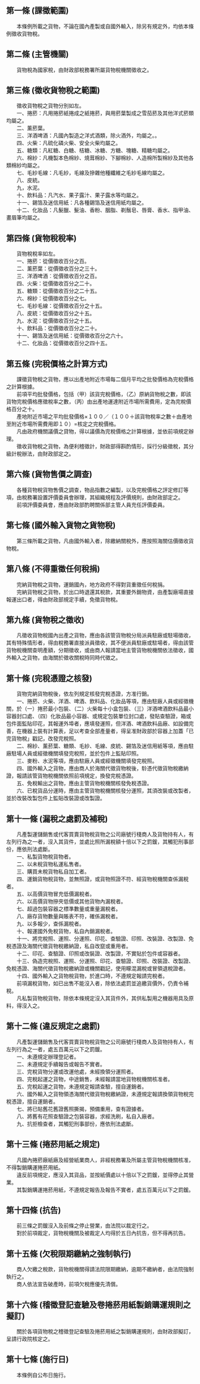 第一條 (課徵範圍)
-----------------
　　本條例所載之貨物，不論在國內產製或自國外輸入，除另有規定外，均依本條例徵收貨物稅。  


第二條 (主管機關)
-----------------
　　貨物稅為國家稅，由財政部稅務署所屬貨物稅機關徵收之。  


第三條 (徵收貨物稅之範圍)
-------------------------
　　徵收貨物稅之貨物分別如左。  
　　一、捲菸：凡用捲菸紙捲成之紙捲菸，與用菸葉製成之雪茄菸及其他洋式菸類均屬之。  
　　二、薰菸葉。  
　　三、洋酒啤酒：凡國內製造之洋式酒類，除火酒外，均屬之。。  
　　四、火柴：凡硫化磷火柴、安全火柴均屬之。  
　　五、糖類：凡紅糖、白糖、桔糖、冰糖、方糖、塊糖、精糖均屬之。  
　　六、棉紗：凡機製本色棉紗、燒茸棉紗、下腳棉紗、人造棉所製棉紗及其他各類棉紗均屬之。  
　　七、毛紗毛線：凡毛紗，毛線及摻雜他種纖維之毛紗毛線均屬之。  
　　八、皮統。  
　　九，水泥。  
　　十、飲料品：凡汽水、果子露汁、果子露水等均屬之。  
　　十一、錫箔及迷信用紙：凡各種錫箔及迷信用紙均屬之。  
　　十二、化妝品：凡髮臘、髮油、香粉、胭脂、剃鬚皂、唇膏、香水、指甲油、畫眉筆均屬之。  


第四條 (貨物稅稅率)
-------------------
　　貨物稅稅率如左。  
　　一、捲菸：從價徵收百分之百。  
　　二、薰菸葉：從價徵收百分之三十。  
　　三、洋酒啤酒︰從價徵收百分之百。  
　　四、火柴：從價徵收百分之二十。  
　　五、糖類：從價徵收百分之二十五。  
　　六、棉紗：從價徵收百分之七。  
　　七、毛紗毛線：從價徵收百分之十五。  
　　八、皮統：從價徵收百分之十五。  
　　九、水泥：從價徵收百分之十五。  
　　十、飲料品：從價徵收百分之二十。  
　　十一、錫箔及迷信用紙：從價徵收百分之六十。  
　　十二、化妝品：從價徵收百分之四十五。  


第五條 (完稅價格之計算方式)
---------------------------
　　課徵貨物稅之貨物，應以出產地附近市場每二個月平均之批發價格為完稅價格之計算根據。  
　　前項平均批發價格，包括（甲）該貨完稅價格，（乙）原納貨物稅之數，即該貨物完稅價格應徵稅率之數，（丙）由出產地運達附近市場所需費用，定為完稅價格百分之十。  
　　產地附近市場之平均批發價格×１００／（１００＋該貨物稅率之數＋由產地至附近市場所需費用即１０）=核定之完稅價格。  
　　凡由政府機關議價之貸物，得以議價為完稅價格之計算根據，並依前項規定辦理。  
　　徵收貨物稅之貨物，為便利稽徵計，財政部得斟酌情形，採行分級徵稅，其分級計稅辦法，由財政部定之。  


第六條 (貨物售價之調查)
-----------------------
　　各種貨物稅貨物售價之調查，物品指數之編製，以及完稅價格之評定修訂等項，由稅務署設置評價委員會辦理，其組織規程及評價規則，由財政部定之。  
　　前項評價委員會，應由財政部酌聘關係部主管人員充任評價委員。  


第七條 (國外輸入貨物之貨物稅)
-----------------------------
　　第三條所載之貨物，凡由國外輸入者，除繳納關稅外，應按照海關估價徵收貨物稅。  


第八條 (不得重徵任何稅捐)
-------------------------
　　完納貨物稅之貨物，運銷國內，地方政府不得對貨重徵任何稅捐。  
　　完納貨物稅之貨物，於出口時退還其稅款，其重要外銷物資，由產製廠場直接報運出口者，得由財政部規定手續，免徵貨物稅。  


第九條 (貨物稅之徵收)
---------------------
　　凡徵收貨物稅國內出產之貨物，應由各該管貨物稅分局派員駐廠或駐場徵收，其有特殊情形者，得由稅務署直接派員徵收，其不便派員駐廠或駐場者，得由該管貨物稅機關查明產額，分期徵收，或由商人報請當地主管貨物稅機關依法徵收，國外輸入之貨物，由海關於徵收關稅時同時代徵之。  


第十條 (完稅憑證之核發)
-----------------------
　　貨物完納貨物稅後，依左列規定核發完稅憑證，方准行銷。  
　　一、捲菸、火柴、洋酒、啤酒、飲料品、化妝品等項，應由駐廠人員或經徵機關，於（一）捲菸最小包裝、（二）火柴每十小盒包裝、（三）洋酒啤酒飲料品最小容器封口處、（四）化妝品最小容器、或規定包裝單位封口處，發貼查驗證，箱或包件面監貼印花，其報運外埠者，應填發運照，但洋酒、啤酒飲料品廠、如設備完善，在機器上裝有計算表，足以考查全部產量者，得呈准財政部於容器上加蓋「已完貨物稅」戳記，改發完稅照。  
　　二、棉紗、薰菸葉、糖類、毛紗、毛線、皮統、錫箔及迷信用紙等項，應由駐廠駐場人員或經徵機關填發完稅照，並於包件上監貼印照。  
　　三、麥粉、水泥等項，應由駐廠人員或經徵機關填發完稅照。  
　　四、國外輸入之貨物，應由商人於海關代徵貨物稅後，駖憑代徵貨物稅繳納證，報請該管貨物稅機關依照前項規定，換發完稅憑證。  
　　五、免稅輸出之貨物，應由主管貨物稅機關核發免稅憑證。  
　　六、已稅貨品分運時，應由主管貨物稅機關核發分運照，其須改裝或改製者，並於改裝改製包件上監貼改裝證或改製證。  


第十一條 (漏稅之處罰及補稅)
---------------------------
　　凡產製運儲銷售或代客買賣貨物稅貨物之公司廠號行棧商人及貨物持有人，有左列行為之一者，沒入其貨件，並處比照所漏稅額十倍以下之罰鍰，其觸犯刑事部份，應依刑法處斷。  
　　一、私製貨物稅貨物者。  
　　二、以未稅貨物私運私售者。  
　　三、購買未稅貨物私自加工者。  
　　四、運銷貨物稅貨物，並無照證，或貨物照證不符、經貨物稅機關查係漏稅者。  
　　五、以高價貨物冒充低價漏稅者。  
　　六、以高價貨物摻夾低價或其他貨物內漏稅者。  
　　七、超過包裝容器之標準數量或重量漏稅者。  
　　八、廠存貨物數量與賬表不符，確係漏稅者。  
　　九、以多報少，查係漏稅者。  
　　十、報運國外免稅貨物，私自內銷漏稅者。  
　　十一、將完稅照、運照、分運照、印花、查驗證、印照、改裝證、改製證、免稅憑證及海關代徵貨物稅繳納證，私自改竄或重用者。  
　　十二、印花、查驗證、印照或改裝證、改製證，不實貼於包件或容器者。  
　　十三、偽造完稅照、運照、分運照、印花、查驗證、印照、改裝證、改製證、免稅憑證、海關代徵貨物稅繳納證或機關戳記，使用矇混漏稅或冒領退稅證者。  
　　十四、國外輸入之貨物稅貨物，於進口時，不遵規定報請完稅者。  
　　前項漏稅貨物，如已出售不能沒入者，除依法處罰並追繳貨價外，仍責令補稅。  
　　凡私製貨物稅貨物，除依本條規定沒入其貨件外，其供私製用之機器用具及原料，得沒入之。  


第十二條 (違反規定之處罰)
-------------------------
　　凡產製運儲銷售及代客買賣貨物稅貨物之公司廠號行棧商人及貨物持有人，有左列行為之一者，處五百萬元以下之罰鍰。  
　　一、未遵規定辦理登記者。  
　　二、未遵規定手續報告或報告不實者。  
　　三、完稅貨物分運或改運他處，未經換領分運照者。  
　　四、完稅起運之貨物，中途銷售，未經報請當地貨物稅機關核准者。  
　　五、完稅起運之貨物，未遵規定報請查驗，擅自運銷者。  
　　六、國外輸入之貨物領憑海關代徵貨物稅繳納證，未遵規定報請換領貨物稅完稅憑證，擅自運銷者。  
　　七、將已貼舊花舊證舊照撕揭，預備重用，查有證據者。  
　　八、將舊有花照查驗證之包裝容器，求經洗刷，私自入廠者。  
　　九、抗拒檢查者，其觸犯刑事部份，應依刑法處斷。  


第十三條 (捲菸用紙之規定)
-------------------------
　　凡國內捲菸廠紙廠及經營紙業商人，非經稅務署及所屬主管貨物稅機關核准，不得製銷購運捲菸用紙。  
　　違反前項規定，應沒入其貨品，並按紙價處以十倍以下之罰鍰，並得停止其營業。  
　　其製銷購運捲菸用紙，不遵規定報告及報告不實者，處五百萬元以下之罰鍰。  


第十四條 (抗告)
---------------
　　前三條之罰鍰沒入及前條之停止營業，由法院以裁定行之。  
　　對於前項裁定，貨物稅機關及被裁定人均得於五日內抗告，但不得再抗告。  


第十五條 (欠稅限期繳納之強制執行)
---------------------------------
　　商人欠繳之稅款，貨物稅機關得請法院限期繳納，逾期不繳納者，由法院強制執行之。  
　　商人依法宣告破產時，前項欠稅應優先清償。  


第十六條 (稽徵登記查驗及卷捲菸用紙製銷購運規則之擬訂)
-----------------------------------------------------
　　關於各項貨物稅之稽徵登記查驗及捲菸用紙之製銷購運規則，由財政部擬訂，呈請行政院核定之。  


第十七條 (施行日)
-----------------
　　本條例自公布日施行。